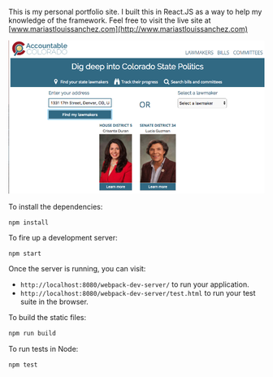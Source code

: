 This is my personal portfolio site. I built this in React.JS as a way to help my knowledge of the framework. Feel free to visit the live site at [www.mariastlouissanchez.com](http://www.mariastlouissanchez.com)


![alt text](https://github.com/mariastlouis/Accountable/blob/master/public/accountable_front.png)


To install the dependencies:

```
npm install
```

To fire up a development server:

```
npm start
```

Once the server is running, you can visit:

* `http://localhost:8080/webpack-dev-server/` to run your application.
* `http://localhost:8080/webpack-dev-server/test.html` to run your test suite in the browser.

To build the static files:

```js
npm run build
```


To run tests in Node:

```js
npm test
```
